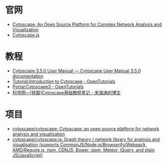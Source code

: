 
# 官网

* [Cytoscape: An Open Source Platform for Complex Network Analysis and Visualization ](http://www.cytoscape.org/)
* [Cytoscape.js ](http://js.cytoscape.org/#getting-started/including-cytoscape.js)

# 教程
* [Cytoscape 3.5.0 User Manual — Cytoscape User Manual 3.5.0 documentation ](http://manual.cytoscape.org/en/stable/)
* [Tutorial:Introduction to Cytoscape - OpenTutorials ](http://opentutorials.cgl.ucsf.edu/index.php/Tutorial:Introduction_to_Cytoscape)
* [Portal:Cytoscape3 - OpenTutorials ](http://opentutorials.cgl.ucsf.edu/index.php/Portal:Cytoscape3)
* [科学网—[转载]Cytoscape基础教程笔记 - 宋海涛的博文 ](http://blog.sciencenet.cn/blog-2635682-901965.html)

# 项目
* [cytoscape/cytoscape: Cytoscape: an open source platform for network analysis and visualization ](https://github.com/cytoscape/cytoscape)
* [cytoscape/cytoscape.js: Graph theory / network library for analysis and visualisation (supports CommonJS/Node.js/Browserify/Webpack, AMD/Require.js, npm, CDNJS, Bower, jspm, Meteor, jQuery, and plain JS/JavaScript) ](https://github.com/cytoscape/cytoscape.js)
